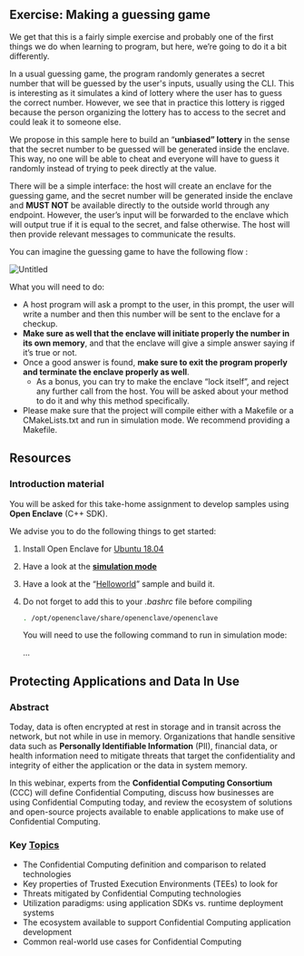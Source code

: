 ## Exercise: Making a guessing game

We get that this is a fairly simple exercise and probably one of the first things we do when learning to program, but here, we’re going to do it a bit differently.

In a usual guessing game, the program randomly generates a secret number that will be guessed by the user's inputs, usually using the CLI. This is interesting as it simulates a kind of lottery where the user has to guess the correct number. However, we see that in practice this lottery is rigged because the person organizing the lottery has to access to the secret and could leak it to someone else.

We propose in this sample here to build an “**unbiased” lottery** in the sense that the secret number to be guessed will be generated inside the enclave. This way, no one will be able to cheat and everyone will have to guess it randomly instead of trying to peek directly at the value.

There will be a simple interface: the host will create an enclave for the guessing game, and the secret number will be generated inside the enclave and **MUST NOT** be available directly to the outside world through any endpoint. However, the user’s input will be forwarded to the enclave which will output true if it is equal to the secret, and false otherwise. The host will then provide relevant messages to communicate the results.

You can imagine the guessing game to have the following flow :

![Untitled](https://s3-us-west-2.amazonaws.com/secure.notion-static.com/bc45a752-a1c5-408f-9fc1-846922e2602d/Untitled.png)

What you will need to do:

- A host program will ask a prompt to the user, in this prompt, the user will write a number and then this number will be sent to the enclave for a checkup.
- **Make sure as well that the enclave will initiate properly the number in its own memory**, and that the enclave will give a simple answer saying if it’s true or not.
- Once a good answer is found, **make sure to exit the program properly and terminate the enclave properly as well**.
    - As a bonus, you can try to make the enclave “lock itself”, and reject any further call from the host. You will be asked about your method to do it and why this method specifically.
- Please make sure that the project will compile either with a Makefile or a CMakeLists.txt and run in simulation mode. We recommend providing a Makefile.


## Resources

### Introduction material

You will be asked for this take-home assignment to develop samples using **Open Enclave** (C++ SDK).

We advise you to do the following things to get started:

1. Install Open Enclave for [Ubuntu 18.04](https://github.com/openenclave/openenclave/blob/master/docs/GettingStartedDocs/install_oe_sdk-Ubuntu_18.04.md)
2. Have a look at the [**simulation mode**](https://github.com/openenclave/openenclave/blob/master/docs/GettingStartedDocs/install_oe_sdk-Simulation.md)
3. Have a look at the “[Helloworld](https://github.com/openenclave/openenclave/tree/master/samples/helloworld)” sample and build it.
4. Do not forget to add this to your *.bashrc* file before compiling
    
    ```bash
    . /opt/openenclave/share/openenclave/openenclave
    ```
    
    You will need to use the following command to run in simulation mode: 
    
    …
    

## Protecting Applications and Data In Use

### Abstract

Today, data is often encrypted at rest in storage and in transit across the network, but not while in use in memory. Organizations that handle sensitive data such as **Personally Identifiable Information** (PII), financial data, or health information need to mitigate threats that target the confidentiality and integrity of either the application or the data in system memory.

In this webinar, experts from the **Confidential Computing Consortium** (CCC) will define Confidential Computing, discuss how businesses are using Confidential Computing today, and review the ecosystem of solutions and open-source projects available to enable applications to make use of Confidential Computing.

### **Key [Topics](https://youtu.be/LdN3R7zDuaA)**

- The Confidential Computing definition and comparison to related technologies
- Key properties of Trusted Execution Environments (TEEs) to look for
- Threats mitigated by Confidential Computing technologies
- Utilization paradigms: using application SDKs vs. runtime deployment systems
- The ecosystem available to support Confidential Computing application development
- Common real-world use cases for Confidential Computing


